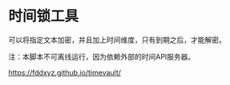 # 时间锁工具

可以将指定文本加密，并且加上时间维度，只有到期之后，才能解密。

注：本脚本不可离线运行，因为依赖外部的时间API服务器。

https://fddxyz.github.io/timevault/
